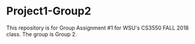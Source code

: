 # Project1-Group2
This repository is for Group Assignment #1 for WSU's CS3550 FALL 2018 class. The group is Group 2.
